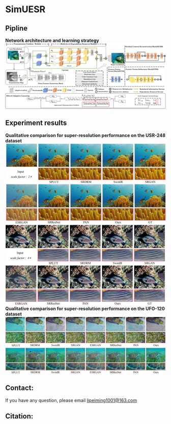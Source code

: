 # SimUESR 

## Pipline 
 **Network architecture and learning strategy**
![image](https://github.com/lpm1001/SimUESR/blob/main/resources/pipeline.png)
## Experiment results

 **Qualitative comparison for super-resolution performance on the USR-248 dataset**
![image](https://github.com/lpm1001/SimUESR/blob/main/resources/usrx2.png)
![image](https://github.com/lpm1001/SimUESR/blob/main/resources/usrx4.png)
 **Qualitative comparison for super-resolution performance on the UFO-120 dataset**
![image](https://github.com/lpm1001/SimUESR/blob/main/resources/ufox2.png)
![image](https://github.com/lpm1001/SimUESR/blob/main/resources/ufox4.png)
## Contact: 
If you have any question, please email lipeiming1001@163.com
## Citation:    
```

```  
